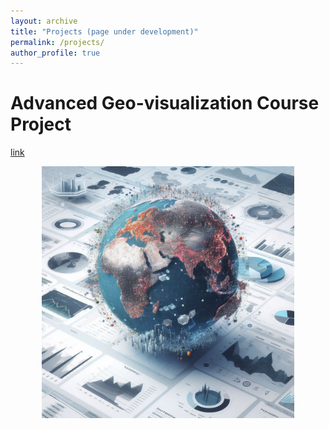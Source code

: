 ```yaml
---
layout: archive
title: "Projects (page under development)"
permalink: /projects/
author_profile: true
---
```


# Advanced Geo-visualization Course Project
[link](https://xiuyucao.github.io/EAS648-assignments/)

<img src="../images/proj-geovisual.jpg" alt="404 Image" style="display: block; margin: auto; width: 80%;">